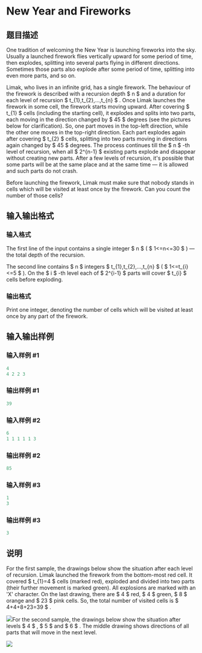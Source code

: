 # New Year and Fireworks

## 题目描述

One tradition of welcoming the New Year is launching fireworks into the sky. Usually a launched firework flies vertically upward for some period of time, then explodes, splitting into several parts flying in different directions. Sometimes those parts also explode after some period of time, splitting into even more parts, and so on.

Limak, who lives in an infinite grid, has a single firework. The behaviour of the firework is described with a recursion depth $ n $ and a duration for each level of recursion $ t_{1},t_{2},...,t_{n} $ . Once Limak launches the firework in some cell, the firework starts moving upward. After covering $ t_{1} $ cells (including the starting cell), it explodes and splits into two parts, each moving in the direction changed by $ 45 $ degrees (see the pictures below for clarification). So, one part moves in the top-left direction, while the other one moves in the top-right direction. Each part explodes again after covering $ t_{2} $ cells, splitting into two parts moving in directions again changed by $ 45 $ degrees. The process continues till the $ n $ -th level of recursion, when all $ 2^{n-1} $ existing parts explode and disappear without creating new parts. After a few levels of recursion, it's possible that some parts will be at the same place and at the same time — it is allowed and such parts do not crash.

Before launching the firework, Limak must make sure that nobody stands in cells which will be visited at least once by the firework. Can you count the number of those cells?

## 输入输出格式

### 输入格式

The first line of the input contains a single integer $ n $ ( $ 1<=n<=30 $ ) — the total depth of the recursion.

The second line contains $ n $ integers $ t_{1},t_{2},...,t_{n} $ ( $ 1<=t_{i}<=5 $ ). On the $ i $ -th level each of $ 2^{i-1} $ parts will cover $ t_{i} $ cells before exploding.

### 输出格式

Print one integer, denoting the number of cells which will be visited at least once by any part of the firework.

## 输入输出样例

### 输入样例 #1

```cpp
4
4 2 2 3

```
### 输出样例 #1

```cpp
39

```
### 输入样例 #2

```cpp
6
1 1 1 1 1 3

```
### 输出样例 #2

```cpp
85

```
### 输入样例 #3

```cpp
1
3

```
### 输出样例 #3

```cpp
3

```
## 说明

For the first sample, the drawings below show the situation after each level of recursion. Limak launched the firework from the bottom-most red cell. It covered $ t_{1}=4 $ cells (marked red), exploded and divided into two parts (their further movement is marked green). All explosions are marked with an 'X' character. On the last drawing, there are $ 4 $ red, $ 4 $ green, $ 8 $ orange and $ 23 $ pink cells. So, the total number of visited cells is $ 4+4+8+23=39 $ .

![](https://cdn.luogu.com.cn/upload/vjudge_pic/CF750D/958e71e20888e0f3c92e01fa2be2e012117f122b.png)For the second sample, the drawings below show the situation after levels $ 4 $ , $ 5 $ and $ 6 $ . The middle drawing shows directions of all parts that will move in the next level.

![](https://cdn.luogu.com.cn/upload/vjudge_pic/CF750D/c21fe29a69f3371f920085202e17e34b6a0270b1.png)

